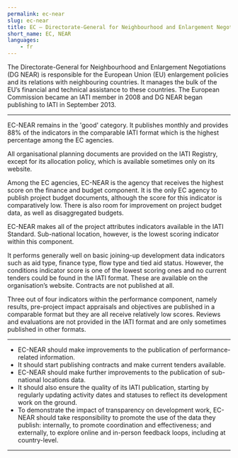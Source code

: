 ```yaml
---
permalink: ec-near
slug: ec-near
title: EC – Directorate-General for Neighbourhood and Enlargement Negotiations (EC-NEAR)
short_name: EC, NEAR
languages:
    - fr
---
```


The Directorate-General for Neighbourhood and Enlargement Negotiations (DG NEAR) is responsible for the European Union (EU) enlargement policies and its relations with neighbouring countries. It manages the bulk of the EU’s financial and technical assistance to these countries. The European Commission became an IATI member in 2008 and DG NEAR began publishing to IATI in September 2013.

---

EC-NEAR remains in the 'good' category. It publishes monthly and provides 88% of the indicators in the comparable IATI format which is the highest percentage among the EC agencies.

All organisational planning documents are provided on the IATI Registry, except for its allocation policy, which is available sometimes only on its website.

Among the EC agencies, EC-NEAR is the agency that receives the highest score on the finance and budget component. It is the only EC agency to publish project budget documents, although the score for this indicator is comparatively low. There is also room for improvement on project budget data, as well as disaggregated budgets.

EC-NEAR makes all of the project attributes indicators available in the IATI Standard. Sub-national location, however, is the lowest scoring indicator within this component.

It performs generally well on basic joining-up development data indicators such as aid type, finance type, flow type and tied aid status. However, the conditions indicator score is one of the lowest scoring ones and no current tenders could be found in the IATI format. These are available on the organisation’s website. Contracts are not published at all.

Three out of four indicators within the performance component, namely results, pre-project impact appraisals and objectives are published in a comparable format but they are all receive relatively low scores. Reviews and evaluations are not provided in the IATI format and are only sometimes published in other formats.

---

 * EC-NEAR should make improvements to the publication of performance-related information.
 * It should start publishing contracts and make current tenders available.
 * EC-NEAR should make further improvements to the publication of sub-national locations data.
 * It should also ensure the quality of its IATI publication, starting by regularly updating activity dates and statuses to reflect its development work on the ground.
 * To demonstrate the impact of transparency on development work, EC-NEAR should take responsibility to promote the use of the data they publish: internally, to promote coordination and effectiveness; and externally, to explore online and in-person feedback loops, including at country-level.

---
